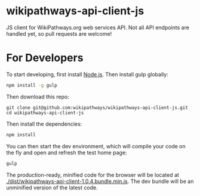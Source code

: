 wikipathways-api-client-js
==============

JS client for WikiPathways.org web services API. Not all API endpoints are handled yet, so pull requests are welcome!

# For Developers

To start developing, first install [Node.js](https://nodejs.org/). Then install gulp globally:

```bash
npm install -g gulp
```

Then download this repo:

```
git clone git@github.com:wikipathways/wikipathways-api-client-js.git
cd wikipathways-api-client-js
```

Then install the dependencies:

```bash
npm install
```

You can then start the dev environment, which will compile your code on the fly and open and refresh the test home page:

```bash
gulp
```

The production-ready, minified code for the browser will be located at [./dist/wikipathways-api-client-1.0.4.bundle.min.js](https://github.com/wikipathways/wikipathways-api-client-js/blob/master/dist/wikipathways-api-client-1.0.4.bundle.min.js). The dev bundle will be an unminified version of the latest code.
